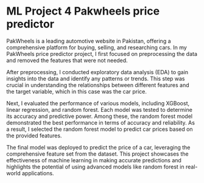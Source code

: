 # ML Project 4 Pakwheels price predictor
 
PakWheels is a leading automotive website in Pakistan, offering a comprehensive platform for buying, selling, and researching cars. In my PakWheels price predictor project, I first focused on preprocessing the data and removed the features that were not needed. 

After preprocessing, I conducted exploratory data analysis (EDA) to gain insights into the data and identify any patterns or trends. This step was crucial in understanding the relationships between different features and the target variable, which in this case was the car price.

Next, I evaluated the performance of various models, including XGBoost, linear regression, and random forest. Each model was tested to determine its accuracy and predictive power. Among these, the random forest model demonstrated the best performance in terms of accuracy and reliability. As a result, I selected the random forest model to predict car prices based on the provided features.

The final model was deployed to predict the price of a car, leveraging the comprehensive feature set from the dataset. This project showcases the effectiveness of machine learning in making accurate predictions and highlights the potential of using advanced models like random forest in real-world applications.
